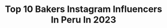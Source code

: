 ---
title: Top 10 Bakers Instagram Influencers In Peru In 2023
description: >-
  Find top bakers Instagram influencers in Peru in 2023. Most popular hashtags: #peru #love #lakers #lifestyle.
platform: Instagram
hits: 9
text_top: Analyze the most popular Instagram profiles on inBeat.
text_bottom: Our platform aggregates 9 Instagram influencers like this in Peru for you to work with.
profiles:
  - username: "lorenzomendez7"
    fullname: >-
      Lorenzo Mendez
    bio: >-
      Business Inquiry: LorenzoMusic7@yahoo.com Cantante/Compositor 2X Latin Grammy Brand Ambassador YouTube Channel: ⬇️
    location: "Peru"
    followers: 955657
    engagement: 141
    commentsToLikes: 0.022937
    id: ck0ucgjlogpjm0i19pkgmsaag
    verified: true
    hashtags: "#lorenzomendez, #lm7entertainment, #lm7, #eldinerovieneyva"
  - username: "antonellasalini02"
    fullname: >-
      Antonella Salini
    bio: >-
      Teen Universe Perú 19’ 📺Conductora: @activanortemagazine 📍 Trujillo - Perú 20 - 2sep🌸 Fundadora: @fransa_bakery 🥧 @fransa_clothing8 ✨
    location: "Peru"
    followers: 18080
    engagement: 519
    commentsToLikes: 0.017910
    id: ck8szk2ltoqxw0j789716ampe
    verified: false
    hashtags: "#likesforlike, #trujillo, #beauty, #lifestyle"
  - username: "tephaloza8"
    fullname: >-
      Spheffany Loza
    bio: >-
      𝐒𝐩𝐨𝐫𝐭𝐬𝐰𝐨𝐦𝐚𝐧 & 𝐦𝐨𝐝𝐞𝐥𝐨 🇵🇪 Founder @carlotas_bakery Tips @tephatips 📩 Contacto: @mrayubu Tiktok: tephalo8
    location: "Peru"
    followers: 1536162
    engagement: 156
    commentsToLikes: 0.009850
    id: ck6ucvv1khr3a0j71d27f75re
    verified: true
    hashtags: "#amor, #cuidemosnuestroplaneta, #inspo, #mentesana"
  - username: "laespatulaverde"
    fullname: >-
      Karen Lema | Recetas caseras
    bio: >-
      👩🏻‍🍳Cocinera y autora del libro La Espátula Verde. 🥙Aprende a cocinar fácil y saludable. 💚Más recetas, ideas y tips en mi libro:
    location: "Peru"
    followers: 122171
    engagement: 374
    commentsToLikes: 0.338682
    id: ck13cqhvt1o2l0i19xu2swugr
    verified: false
    hashtags: "#instafood, #recetadeldia, #easyrecipes, #cuidad"
  - username: "pierina_dg"
    fullname: >-
      Pierina De La Borda Gotuzzo
    bio: >-
      Comunicadora Social Lifestyle Blogger Founder:🍃 @qhalella.pe 🎭Actriz 📍Arequipeña en Lima 📩 pieri_dbg@hotmail.com AREQUIPA ❤️⬇️⬇️
    location: "Peru"
    followers: 28530
    engagement: 279
    commentsToLikes: 0.213252
    id: ck0u81ats66gj0i19ly75nquv
    verified: false
    hashtags: "#lookoftheday, #ootd, #outfitoftheday, #arequipa"
  - username: "dibujatuviaje"
    fullname: >-
      Daniela Avila
    bio: >-
      Peruana 🇵🇪 Embajadora @cometoperu Te mostrare lo lindo de mi país 🥰 Encuéntrame en YouTu
    location: "Peru"
    followers: 43108
    engagement: 924
    commentsToLikes: 0.033068
    id: ckapahfdgw4a50i78gy0nhdbv
    verified: false
    hashtags: "#inthowild, #ctperu, #lake, #monta"
  - username: "diegovaloficial"
    fullname: >-
      Diego Val
    bio: >-
      @empirelatino @latinvasion @wolfclanmedia Diegoval@wolfclanmedia.com 🐺🐺🐺🐺🐺🐺🐺🐺🐺 Album “TIMELESS” 📀 TellMe”Dime” Vídeo out now ⬇️📽
    location: "Peru"
    followers: 126544
    engagement: 113
    commentsToLikes: 0.109630
    id: ck15qsifs4f8x0i19d9vvh65f
    verified: true
    hashtags: "#timeless, #wolfclan, #wolf, #mexico"
  - username: "jfalaoficial"
    fullname: >-
      J Fala
    bio: >-
      🎵 Cantante 🔴 Modelo Publicitario 📍Lima, Peru 📩 info@angoraproducciones.com 🔴 Conoce y muévete con LA LOCURA ⬇️
    location: "Peru"
    followers: 87896
    engagement: 338
    commentsToLikes: 0.011158
    id: ck9wggmlutbyf0j78hec3xqzk
    verified: false
    hashtags: "#models, #descanzar, #pureza, #fitnessmotivation"
  - username: "elrincondeltriplista"
    fullname: >-
      Juandi - Rincón del Triplista
    bio: >-
      #BALONCESTO #NBA Cuenta personal ➡️ @juuaandi 📽 YouTube: Juandi Triplista 📧 elrincondeltriplista@gmail.com 👇 NUEVO VÍDEO 👇
    location: "Peru"
    followers: 55506
    engagement: 334
    commentsToLikes: 0.003570
    id: ckap14c4jt2fc0i78dwwvdof1
    verified: false
    hashtags: "#nba, #basketball, #baloncesto, #nbahistory"
---
